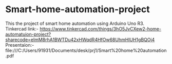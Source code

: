 # Smart-home-automation-project
This the project of smart home automation using Arduino Uno R3.
<br>
Tinkercad link:- https://www.tinkercad.com/things/3hO5JvCXew2-home-automatuion-project?sharecode=elmM8rhA1BWTDu42xHWqdR4HfOw68UhmHlUH1gBQOj4
<br>Presentaion:- file:///C:/Users/91931/Documents/desk/prj1/Smart%20home%20automation.pdf
